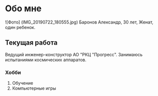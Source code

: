 # Обо мне
![Фото] (IMG_20190722_180555.jpg)
Баронов Александр, 30 лет, Женат, один ребенок.


## Текущая работа
Ведущий инженер-конструктор АО "РКЦ "Прогресс". Занимаюсь испытаниями космических аппаратов.

### Хобби
1. Обучение
1. Компьютерные игры